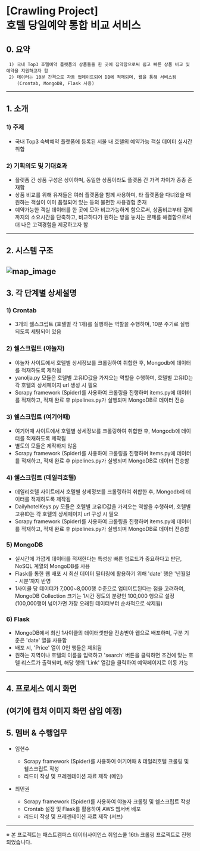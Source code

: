 [Crawling Project]  
호텔 당일예약 통합 비교 서비스
===================== 
## 0. 요약
```
 1) 국내 Top3 호텔예약 플랫폼의 상품들을 한 곳에 집약함으로써 쉽고 빠른 상품 비교 및 예약을 지원하고자 함
 2) 데이터는 10분 간격으로 자동 업데이트되어 DB에 적재되며, 웹을 통해 서비스됨
    (Crontab, MongoDB, Flask 사용)
```
----
## 1. 소개
### 1) 주제
* 국내 Top3 숙박예약 플랫폼에 등록된 서울 내 호텔의 예약가능 객실 데이터 실시간 취합
### 2) 기획의도 및 기대효과
* 플랫폼 간 상품 구성은 상이하며, 동일한 상품이라도 플랫폼 간 가격 차이가 종종 존재함
* 상품 비교를 위해 유저들은 여러 플랫폼을 함께 사용하며, 타 플랫폼을 다녀왔을 때 원하는 객실이 이미 품절되어 있는 등의 불편한 사용경험 존재
* 예약가능한 객실 데이터를 한 곳에 모아 비교가능하게 함으로써, 상품비교부터 결제까지의 소요시간을 단축하고, 비교하다가 원하는 방을 놓치는 문제를 해결함으로써 더 나은 고객경험을 제공하고자 함 
----
## 2. 시스템 구조
![map_image](https://user-images.githubusercontent.com/78459305/111556457-01e91f80-87ce-11eb-88c8-0d3659818a89.png)
----
## 3. 각 단계별 상세설명
### 1) Crontab
* 3개의 쉘스크립트 (호텔별 각 1개)를 실행하는 역할을 수행하며, 10분 주기로 실행되도록 세팅되어 있음
### 2) 쉘스크립트 (야놀자)
* 야놀자 사이트에서 호텔별 상세정보를 크롤링하여 취합한 후, Mongodb에 데이터를 적재하도록 제작됨
* yanolja.py 모듈은 호텔별 고유ID값을 가져오는 역할을 수행하며, 호텔별 고유ID는 각 호텔의 상세페이지 url 생성 시 필요
* Scrapy framework (Spider)를 사용하여 크롤링을 진행하며 items.py에 데이터를 적재하고, 적재 완료 후 pipelines.py가 실행되며 MongoDB로 데이터 전송
### 3) 쉘스크립트 (여기어때)
* 여기어때 사이트에서 호텔별 상세정보를 크롤링하여 취합한 후, Mongodb에 데이터를 적재하도록 제작됨
* 별도의 모듈은 제작하지 않음
* Scrapy framework (Spider)를 사용하여 크롤링을 진행하며 items.py에 데이터를 적재하고, 적재 완료 후 pipelines.py가 실행되며 MongoDB로 데이터 전송함
### 4) 쉘스크립트 (데일리호텔)
* 데일리호텔 사이트에서 호텔별 상세정보를 크롤링하여 취합한 후, Mongodb에 데이터를 적재하도록 제작됨
* DailyhotelKeys.py 모듈은 호텔별 고유ID값을 가져오는 역할을 수행하며, 호텔별 고유ID는 각 호텔의 상세페이지 url 구성 시 필요
* Scrapy framework (Spider)를 사용하여 크롤링을 진행하며 items.py에 데이터를 적재하고, 적재 완료 후 pipelines.py가 실행되며 MongoDB로 데이터 전송함
### 5) MongoDB
* 실시간에 가깝게 데이터를 적재한다는 특성상 빠른 업로드가 중요하다고 판단, NoSQL 계열의 MongoDB를 사용
* Flask를 통한 웹 배포 시 최신 데이터 필터링에 활용하기 위해 'date' 행은 '년월일 - 시분'까지 반영
* 1사이클 당 데이터가 7,000~8,000행 수준으로 업데이트된다는 점을 고려하여, MongoDB Collection 크기는 1시간 정도의 분량인 100,000 행으로 설정  
  (100,000행이 넘어가면 가장 오래된 데이터부터 순차적으로 삭제됨)
### 6) Flask
* MongoDB에서 최신 1사이클의 데이터셋만을 전송받아 웹으로 배포하며, 구분 기준은 'date' 열을 사용함
* 배포 시, 'Price' 열이 0인 행들은 제외됨
* 원하는 지역이나 호텔의 이름을 입력하고 'search' 버튼을 클릭하면 조건에 맞는 호텔 리스트가 출력되며, 해당 행의 'Link' 열값을 클릭하여 예약페이지로 이동 가능
----
##  4. 프로세스 예시 화면
(여기에 캡처 이미지 화면 삽입 예정)
----
## 5. 멤버 & 수행업무
* 임현수
  * Scrapy framework (Spider)를 사용하여 여기어때 & 데일리호텔 크롤링 및 쉘스크립트 작성
  * 리드미 작성 및 프레젠테이션 자료 제작 (메인)

* 최민권
  * Scrapy framework (Spider)를 사용하여 야놀자 크롤링 및 쉘스크립트 작성
  * Crontab 설정 및 Flask를 활용하여 AWS 웹서버 배포
  * 리드미 작성 및 프레젠테이션 자료 제작 (서브)

----
※ 본 프로젝트는 패스트캠퍼스 데이터사이언스 취업스쿨 16th 크롤링 프로젝트로 진행되었습니다.
